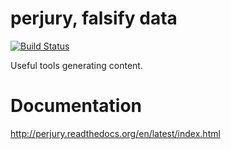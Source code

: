 # perjury, falsify data

[![Build Status](https://travis-ci.org/pipermerriam/perjury.png)](https://travis-ci.org/pipermerriam/perjury)

Useful tools generating content.

# Documentation

http://perjury.readthedocs.org/en/latest/index.html
